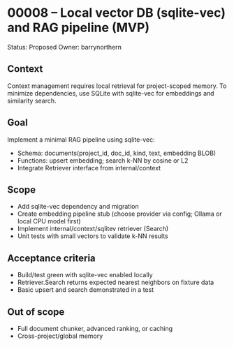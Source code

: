 # 00008 – Local vector DB (sqlite-vec) and RAG pipeline (MVP)

Status: Proposed
Owner: barrynorthern

## Context
Context management requires local retrieval for project-scoped memory. To minimize dependencies, use SQLite with sqlite-vec for embeddings and similarity search.

## Goal
Implement a minimal RAG pipeline using sqlite-vec:
- Schema: documents(project_id, doc_id, kind, text, embedding BLOB)
- Functions: upsert embedding; search k-NN by cosine or L2
- Integrate Retriever interface from internal/context

## Scope
- Add sqlite-vec dependency and migration
- Create embedding pipeline stub (choose provider via config; Ollama or local CPU model first)
- Implement internal/context/sqlitev retriever (Search)
- Unit tests with small vectors to validate k-NN results

## Acceptance criteria
- Build/test green with sqlite-vec enabled locally
- Retriever.Search returns expected nearest neighbors on fixture data
- Basic upsert and search demonstrated in a test

## Out of scope
- Full document chunker, advanced ranking, or caching
- Cross-project/global memory

